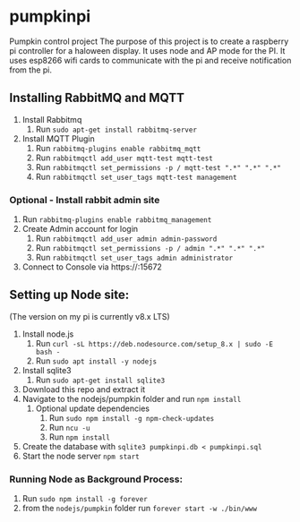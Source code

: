 # pumpkinpi
Pumpkin control project
The purpose of this project is to create a raspberry pi controller for a haloween display. It uses node and AP mode for the PI. It uses esp8266 wifi cards to communicate with the pi and receive notification from the pi.

## Installing RabbitMQ and MQTT
1. Install Rabbitmq
    1. Run `sudo apt-get install rabbitmq-server`
2. Install MQTT Plugin
    1. Run `rabbitmq-plugins enable rabbitmq_mqtt`
    2. Run `rabbitmqctl add_user mqtt-test mqtt-test`
    3. Run `rabbitmqctl set_permissions -p / mqtt-test ".*" ".*" ".*"`
    4. Run `rabbitmqctl set_user_tags mqtt-test management`
### Optional - Install rabbit admin site
1. Run `rabbitmq-plugins enable rabbitmq_management`
2. Create Admin account for login
    1. Run `rabbitmqctl add_user admin admin-password`
    2. Run `rabbitmqctl set_permissions -p / admin ".*" ".*" ".*"`
    3. Run `rabbitmqctl set_user_tags admin administrator`
3. Connect to Console via https://<SERVERNAME>:15672

## Setting up Node site:
(The version on my pi is currently v8.x LTS)
1. Install node.js 
    1. Run `curl -sL https://deb.nodesource.com/setup_8.x | sudo -E bash -`
    2. Run `sudo apt install -y nodejs`
2. Install sqlite3
    1. Run `sudo apt-get install sqlite3`
3. Download this repo and extract it
4. Navigate to the nodejs/pumpkin folder and run `npm install`
    1. Optional update dependencies
        1. Run `sudo npm install -g npm-check-updates` 
        2. Run `ncu -u`
        3. Run `npm install`
5. Create the database with `sqlite3 pumpkinpi.db < pumpkinpi.sql`
6. Start the node server `npm start` 
### Running Node as Background Process:
1. Run `sudo npm install -g forever`
2. from the `nodejs/pumpkin` folder run `forever start -w ./bin/www`
